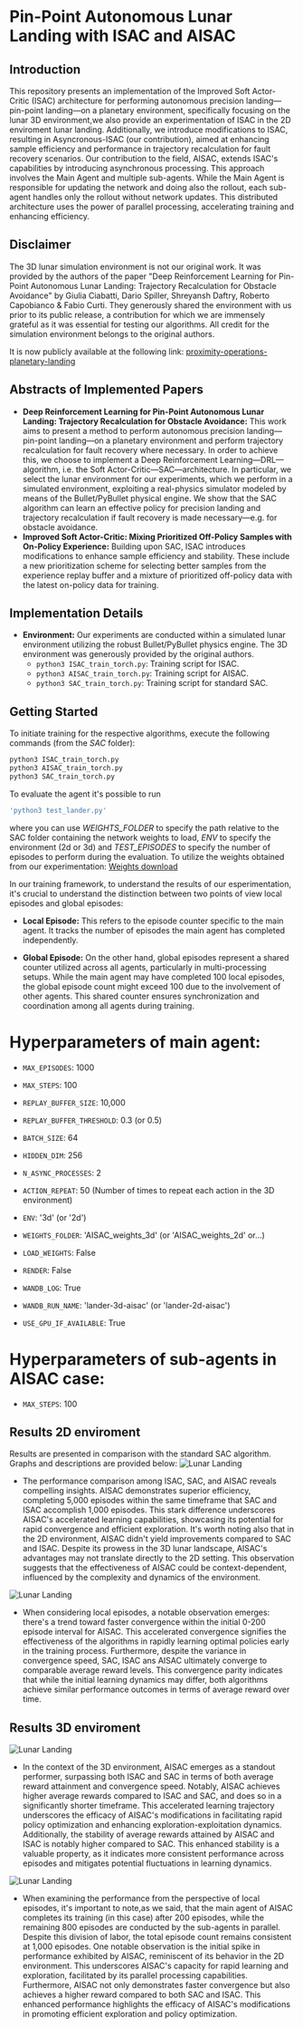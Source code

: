 # Pin-Point Autonomous Lunar Landing with ISAC and AISAC

## Introduction
This repository presents an implementation of the Improved Soft Actor-Critic (ISAC) architecture for performing autonomous precision landing—pin-point landing—on a planetary environment, specifically focusing on the lunar 3D environment,we also provide an experimentation of ISAC in the 2D enviroment lunar landing. Additionally, we introduce modifications to ISAC, resulting in Asyncronous-ISAC (our contribution), aimed at enhancing sample efficiency and performance in trajectory recalculation for fault recovery scenarios.
Our contribution to the field, AISAC, extends ISAC's capabilities by introducing asynchronous processing. This approach involves the Main Agent and multiple sub-agents. While the Main Agent is responsible for updating the network and doing also the rollout, each sub-agent handles only the rollout without network updates. This distributed architecture uses the power of parallel processing, accelerating training and enhancing efficiency.

## Disclaimer
The 3D lunar simulation environment is not our original work. It was provided by the authors of the paper "Deep Reinforcement Learning for Pin-Point Autonomous Lunar Landing: Trajectory Recalculation for Obstacle Avoidance" by Giulia Ciabatti, Dario Spiller, Shreyansh Daftry, Roberto Capobianco & Fabio Curti. They generously shared the environment with us prior to its public release, a contribution for which we are immensely grateful as it was essential for testing our algorithms. All credit for the simulation environment belongs to the original authors.

It is now publicly available at the following link: [proximity-operations-planetary-landing](https://github.com/Giulia1809/proximity-operations-planetary-landing)


## Abstracts of Implemented Papers
- **Deep Reinforcement Learning for Pin-Point Autonomous Lunar Landing: Trajectory Recalculation for Obstacle Avoidance:** This work aims to present a method to perform autonomous precision landing—pin-point landing—on a planetary environment and perform trajectory recalculation for fault recovery where necessary. In order to achieve this, we choose to implement a Deep Reinforcement Learning—DRL—algorithm, i.e. the Soft Actor-Critic—SAC—architecture. In particular, we select the lunar environment for our experiments, which we perform in a simulated environment, exploiting a real-physics simulator modeled by means of the Bullet/PyBullet physical engine. We show that the SAC algorithm can learn an effective policy for precision landing and trajectory recalculation if fault recovery is made necessary—e.g. for obstacle avoidance.
- **Improved Soft Actor-Critic: Mixing Prioritized Off-Policy Samples with On-Policy Experience:** Building upon SAC, ISAC introduces modifications to enhance sample efficiency and stability. These include a new prioritization scheme for selecting better samples from the experience replay buffer and a mixture of prioritized off-policy data with the latest on-policy data for training.

## Implementation Details
- **Environment:** Our experiments are conducted within a simulated lunar environment utilizing the robust Bullet/PyBullet physics engine. The 3D environment was generously provided by the original authors.
  - `python3 ISAC_train_torch.py`: Training script for ISAC.
  - `python3 AISAC_train_torch.py`: Training script for AISAC.
  - `python3 SAC_train_torch.py`: Training script for standard SAC.

## Getting Started
To initiate training for the respective algorithms, execute the following commands (from the *SAC* folder):
```bash
python3 ISAC_train_torch.py
python3 AISAC_train_torch.py
python3 SAC_train_torch.py
```
To evaluate the agent it's possible to run
```bash
'python3 test_lander.py'
```
where you can use *WEIGHTS_FOLDER* to specify the path relative to the SAC folder containing the network weights to load, *ENV* to specify the environment (2d or 3d) and *TEST_EPISODES* to specify the number of episodes to perform during the evaluation.
To utilize the weights obtained from our experimentation:
[Weights download](https://drive.google.com/file/d/1O-KuW9f6e0KTG6RhgF9kD7ht7wlNOHlN/view?usp=sharing)

In our training framework, to understand the results of our esperimentation, it's crucial to understand the distinction between two points of view local episodes and global episodes:

- **Local Episode:** This refers to the episode counter specific to the main agent. It tracks the number of episodes the main agent has completed independently.
  
- **Global Episode:** On the other hand, global episodes represent a shared counter utilized across all agents, particularly in multi-processing setups. While the main agent may have completed 100 local episodes, the global episode count might exceed 100 due to the involvement of other agents. This shared counter ensures synchronization and coordination among all agents during training.

# Hyperparameters of main agent:

- `MAX_EPISODES`: 1000
- `MAX_STEPS`: 100
- `REPLAY_BUFFER_SIZE`: 10,000
- `REPLAY_BUFFER_THRESHOLD`: 0.3 (or 0.5)
- `BATCH_SIZE`: 64
- `HIDDEN_DIM`: 256
- `N_ASYNC_PROCESSES`: 2
- `ACTION_REPEAT`: 50 (Number of times to repeat each action in the 3D environment)

- `ENV`: '3d' (or '2d')
- `WEIGHTS_FOLDER`: 'AISAC_weights_3d' (or 'AISAC_weights_2d' or...)
- `LOAD_WEIGHTS`: False
- `RENDER`: False 
- `WANDB_LOG`: True
- `WANDB_RUN_NAME`: 'lander-3d-aisac' (or 'lander-2d-aisac')
- `USE_GPU_IF_AVAILABLE`: True
# Hyperparameters of sub-agents in AISAC case:
- `MAX_STEPS`: 100

## Results 2D enviroment
Results are presented in comparison with the standard SAC algorithm. Graphs and descriptions are provided below:
![Lunar Landing](plots/2d_training_avg_reward_global_episodes.png)
- The performance comparison among ISAC, SAC, and AISAC reveals compelling insights. AISAC demonstrates superior efficiency, completing 5,000 episodes within the same timeframe that SAC and ISAC accomplish 1,000 episodes. This stark difference underscores AISAC's accelerated learning capabilities, showcasing its potential for rapid convergence and efficient exploration.
It's worth noting also that in the 2D environment, AISAC didn't yield improvements compared to SAC and ISAC. Despite its prowess in the 3D lunar landscape, AISAC's advantages may not translate directly to the 2D setting. This observation suggests that the effectiveness of AISAC could be context-dependent, influenced by the complexity and dynamics of the environment.

![Lunar Landing](plots/2d_training_avg_reward_local_episodes.png)
- When considering local episodes, a notable observation emerges: there's a trend toward faster convergence within the initial 0-200 episode interval for AISAC. This accelerated convergence signifies the effectiveness of the algorithms in rapidly learning optimal policies early in the training process.
Furthermore, despite the variance in convergence speed, SAC, ISAC ans AISAC ultimately converge to comparable average reward levels. This convergence parity indicates that while the initial learning dynamics may differ, both algorithms achieve similar performance outcomes in terms of average reward over time.
## Results 3D enviroment

![Lunar Landing](plots/3d_training_avg_reward_global_episodes.png)
- In the context of the 3D environment, AISAC emerges as a standout performer, surpassing both ISAC and SAC in terms of both average reward attainment and convergence speed. Notably, AISAC achieves higher average rewards compared to ISAC and SAC, and does so in a significantly shorter timeframe. This accelerated learning trajectory underscores the efficacy of AISAC's modifications in facilitating rapid policy optimization and enhancing exploration-exploitation dynamics.
Additionally, the stability of average rewards attained by AISAC and ISAC is notably higher compared to SAC. This enhanced stability is a valuable property, as it indicates more consistent performance across episodes and mitigates potential fluctuations in learning dynamics.

![Lunar Landing](plots/3d_training_avg_reward_local_episodes.png)
- When examining the performance from the perspective of local episodes, it's important to note,as we said, that the main agent of AISAC completes its training (in this case) after 200 episodes, while the remaining 800 episodes are conducted by the sub-agents in parallel. Despite this division of labor, the total episode count remains consistent at 1,000 episodes.
One notable observation is the initial spike in performance exhibited by AISAC, reminiscent of its behavior in the 2D environment. This underscores AISAC's capacity for rapid learning and exploration, facilitated by its parallel processing capabilities.
Furthermore, AISAC not only demonstrates faster convergence but also achieves a higher reward compared to both SAC and ISAC. This enhanced performance highlights the efficacy of AISAC's modifications in promoting efficient exploration and policy optimization.
